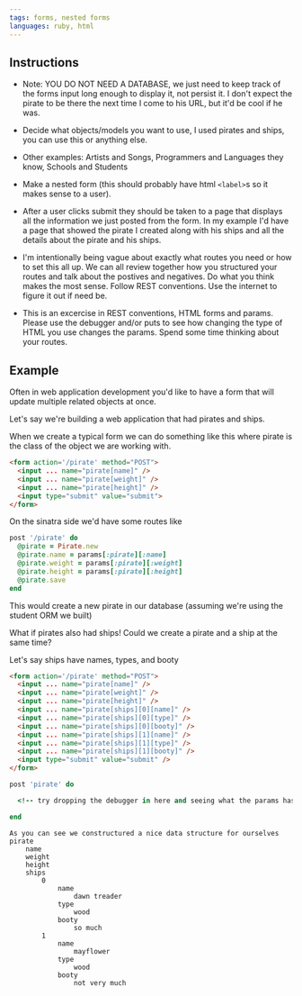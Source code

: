 ```yaml
---
tags: forms, nested forms
languages: ruby, html
---
```


## Instructions
  - Note: YOU DO NOT NEED A DATABASE, we just need to keep track of the forms input long enough to display it, not persist it.  I don't expect the pirate to be there the next time I come to his URL, but it'd be cool if he was.

  - Decide what objects/models you want to use, I used pirates and ships, you can use this or anything else.

  - Other examples: Artists and Songs, Programmers and Languages they know, Schools and Students

  - Make a nested form (this should probably have html `<label>`s so it makes sense to a user).

  - After a user clicks submit they should be taken to a page that displays all the information we just posted from the form.  In my example I'd have a page that showed the pirate I created along with his ships and all the details about the pirate and his ships.

  - I'm intentionally being vague about exactly what routes you need or how to set this all up.  We can all review together how you structured your routes and talk about the postives and negatives.  Do what you think makes the most sense.  Follow REST conventions.  Use the internet to figure it out if need be.

  - This is an excercise in REST conventions, HTML forms and params.  Please use the debugger and/or puts to see how changing the type of HTML you use changes the params. Spend some time thinking about your routes.

## Example

Often in web application development you'd like to have a form that will update multiple related objects at once.

Let's say we're building a web application that had pirates and ships.

When we create a typical form we can do something like this where pirate is the class of the object we are working with.
```html
<form action='/pirate' method="POST">
  <input ... name="pirate[name]" />
  <input ... name="pirate[weight]" />
  <input ... name="pirate[height]" />
  <input type="submit" value="submit">
</form>
```

On the sinatra side we'd have some routes like

```ruby
post '/pirate' do
  @pirate = Pirate.new
  @pirate.name = params[:pirate][:name]
  @pirate.weight = params[:pirate][:weight]
  @pirate.height = params[:pirate][:height]
  @pirate.save
end
```

This would create a new pirate in our database (assuming we're using the student ORM we built)

What if pirates also had ships! Could we create a pirate and a ship at the same time?

Let's say ships have names, types, and booty

```html
<form action='/pirate' method="POST">
  <input ... name="pirate[name]" />
  <input ... name="pirate[weight]" />
  <input ... name="pirate[height]" />
  <input ... name="pirate[ships][0][name]" />
  <input ... name="pirate[ships][0][type]" />
  <input ... name="pirate[ships][0][booty]" />
  <input ... name="pirate[ships][1][name]" />
  <input ... name="pirate[ships][1][type]" />
  <input ... name="pirate[ships][1][booty]" />
  <input type="submit" value="submit" />
</form>
```

```ruby
post 'pirate' do

  <!-- try dropping the debugger in here and seeing what the params hash is -->

end
```

```
As you can see we constructured a nice data structure for ourselves
pirate
    name
    weight
    height
    ships
        0
            name
                dawn treader
            type
                wood
            booty
                so much
        1
            name
                mayflower
            type
                wood
            booty
                not very much
```
